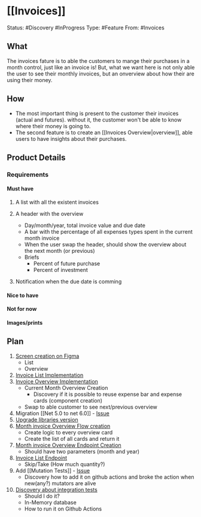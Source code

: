 # [[Invoices]]

Status: #Discovery #InProgress
Type: #Feature
From: #Invoices 

## What
The invoices fature is to able the customers to mange their purchases in a month control, just like an invoice is!
But, what we want here is not only able the user to see their monthly invoices, but an onverview about how their are using their money.

## How
- The most important thing is present to the customer their invoices (actual and futures). without it, the customer won't be able to know where their money is going to.
- The second feature is to create an [[Invoices Overview|overview]], able users to have insights about their purchases.


## Product Details
###  Requirements
#### Must have
1. A list with all the existent invoices
1. A header with the overview 
	- Day/month/year, total invoice value and due date
	- A bar with the percentage of all expenses types spent in the current month invoice
	-  When the user swap the header, should show the overview about the next month (or previous)
	- Briefs 
		- Percent of future purchase  
		- Percent of investment 

1. Notification when the due date is comming
#### Nice to have
#### Not for now
#### Images/prints

## Plan
1. [Screen creation on Figma](https://github.com/gumberss/FinanceControlinatorDocs/issues/1)
	- List
	- Overview
1. [Invoice List Implementation](https://github.com/gumberss/FinanceControlinatorMobile/issues/21)
1. [Invoice Overview Implementation](https://github.com/gumberss/FinanceControlinatorMobile/issues/22) 
	- Current Month Overview Creation 
		- Discovery if it is possible to reuse expense bar and expense cards (component creation)
	- Swap to able customer to see next/previous overview
1. Migration [[Net 5.0 to net 6.0]] - [Issue](https://github.com/gumberss/FinanceControlinator/issues/82)
1. [Upgrade libraries version](https://github.com/gumberss/FinanceControlinator/issues/83)
1. [Month invoice Overview Flow creation](https://github.com/gumberss/FinanceControlinator/issues/84)
	- Create logic to every overview card 
	- Create the list of all cards and return it
1. [Month invoice Overview Endpoint Creation](https://github.com/gumberss/FinanceControlinator/issues/85)
	- Should have two parameters (month and year)
1. [Invoice List Endpoint](https://github.com/gumberss/FinanceControlinator/issues/86)
	- Skip/Take (How much quantity?)
1. Add [[Mutation Tests]] - [Issue](https://github.com/gumberss/FinanceControlinator/issues/87)
	- Discovery how to add it on github actions and broke the action when new(any?) mutators are alive
1. [Discovery about integration tests](https://github.com/gumberss/FinanceControlinatorDocs/issues/2)
	- Should I do it?
	- In-Memory database 
	- How to run it on Github Actions

